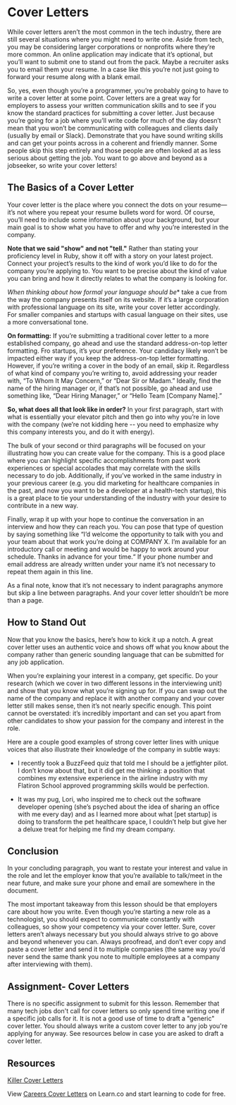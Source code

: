 # Cover Letters

While cover letters aren’t the most common in the tech industry, there are still several situations where you might need to write one. Aside from tech, you may be considering larger corporations or nonprofits where they’re more common. An online application may indicate that it’s optional, but you’ll want to submit one to stand out from the pack. Maybe a recruiter asks you to email them your resume. In a case like this you’re not just going to forward your resume along with a blank email. 

So, yes, even though you’re a programmer, you’re probably going to have to write a cover letter at some point. Cover letters are a great way for employers to assess your written communication skills and to see if you know the standard practices for submitting a cover letter. Just because you’re going for a job where you’ll write code for much of the day doesn’t mean that you won’t be communicating with colleagues and clients daily (usually by email or Slack). Demonstrate that you have sound writing skills and can get your points across in a coherent and friendly manner. Some people skip this step entirely and those people are often looked at as less serious about getting the job. You want to go above and beyond as a jobseeker, so write your cover letters!  

## The Basics of a Cover Letter

Your cover letter is the place where you connect the dots on your resume—it’s not where you repeat your resume bullets word for word. Of course, you’ll need to include some information about your background, but your main goal is to show what you have to offer and why you’re interested in the company.

**Note that we said "show" and not "tell."** Rather than stating your proficiency level in Ruby, show it off with a story on your latest project. Connect your project’s results to the kind of work you’d like to do for the company you’re applying to. You want to be precise about the kind of value you can bring and how it directly relates to what the company is looking for.

*When thinking about how formal your language should be** take a cue from the way the company presents itself on its website. If it’s a large corporation with professional language on its site, write your cover letter accordingly. For smaller companies and startups with casual language on their sites, use a more conversational tone.

**On formatting:** If you’re submitting a traditional cover letter to a more established company, go ahead and use the standard address-on-top letter formatting. Fro startups, it’s your preference. Your candidacy likely won’t be impacted either way if you keep the address-on-top letter formatting. However, if you’re writing a cover in the body of an email, skip it. Regardless of what kind of company you’re writing to, avoid addressing your reader with, “To Whom It May Concern,” or “Dear Sir or Madam.” Ideally, find the name of the hiring manager or, if that’s not possible, go ahead and use something like, “Dear Hiring Manager,” or “Hello Team [Company Name].” 

**So, what does all that look like in order?** In your first paragraph, start with what is essentially your elevator pitch and then go into why you’re in love with the company (we’re not kidding here -- you need to emphasize why this company interests you, and do it with energy). 

The bulk of your second or third paragraphs will be focused on your illustrating how you can create value for the company. This is a good place where you can highlight specific accomplishments from past work experiences or special accolades that may correlate with the skills necessary to do job. Additionally, if you’ve worked in the same industry in your previous career (e.g. you did marketing for healthcare companies in the past, and now you want to be a developer at a health-tech startup), this is a great place to tie your understanding of the industry with your desire to contribute in a new way.

Finally, wrap it up with your hope to continue the conversation in an interview and how they can reach you. You can pose that type of question by saying something like “I’d welcome the opportunity to talk with you and your team about that work you’re doing at COMPANY X. I’m available for an introductory call or meeting and would be happy to work around your schedule. Thanks in advance for your time.“ If your phone number and email address are already written under your name it’s not necessary to repeat them again in this line. 

As a final note, know that it’s not necessary to indent paragraphs anymore but skip a line between paragraphs. And your cover letter shouldn’t be more than a page. 

## How to Stand Out

Now that you know the basics, here’s how to kick it up a notch. A great cover letter uses an authentic voice and shows off what you know about the company rather than generic sounding language that can be submitted for any job application. 

When you’re explaining your interest in a company, get specific. Do your research (which we cover in two different lessons in the interviewing unit) and show that you know what you’re signing up for. If you can swap out the name of the company and replace it with another company and your cover letter still makes sense, then it’s not nearly specific enough. This point cannot be overstated: it’s incredibly important and can set you apart from other candidates to show your passion for the company and interest in the role.

Here are a couple good examples of strong cover letter lines with unique voices that also illustrate their knowledge of the company in subtle ways:

* I recently took a BuzzFeed quiz that told me I should be a jetfighter pilot. I don’t know about that, but it did get me thinking: a position that combines my extensive experience in the airline industry with my Flatiron School approved programming skills would be perfection.

* It was my pug, Lori, who inspired me to check out the software developer opening (she’s psyched about the idea of sharing an office with me every day) and as I learned more about what [pet startup] is doing to transform the pet healthcare space, I couldn’t help but give her a deluxe treat for helping me find my dream company.

## Conclusion 

In your concluding paragraph, you want to restate your interest and value in the role and let the employer know that you’re available to talk/meet in the near future, and make sure your phone and email are somewhere in the document. 

The most important takeaway from this lesson should be that employers care about how you write. Even though you’re starting a new role as a technologist, you should expect to communicate constantly with colleagues, so show your competency via your cover letter.  Sure, cover letters aren’t always necessary but you should always strive to go above and beyond whenever you can. Always proofread, and don’t ever copy and paste a cover letter and send it to multiple companies (the same way you’d never send the same thank you note to multiple employees at a company after interviewing with them). 

## Assignment- Cover Letters

There is no specific assignment to submit for this lesson. Remember that many tech jobs don't call for cover letters so only spend time writing one if a specific job calls for it. It is not a good use of time to draft a "generic" cover letter. You should always write a custom cover letter to any job you're applying for anyway. See resources below in case you are asked to draft a cover letter.

## Resources

[Killer Cover Letters](http://www.levo.com/articles/skills/killer-cover-letters-startup-edition)

<p data-visibility='hidden'>View <a href='https://learn.co/lessons/careers-cover-letters'>Careers Cover Letters</a> on Learn.co and start learning to code for free.</p>
